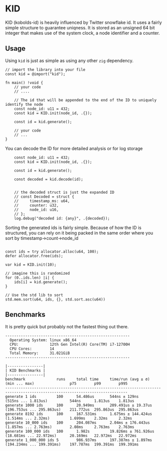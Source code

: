# KID

KID (kobolds-id) is heavily influenced by Twitter snowflake id. It uses a fairly simple structure to guarantee uniqness. It is stored as an unsigned 64 bit integer that makes use of the system clock, a node identifier and a counter.

## Usage

Using `kid` is just as simple as using any other `zig` dependency.

```zig
// import the library into your file
const kid = @import("kid");

fn main() !void {
    // your code
    // ....

    // The id that will be appended to the end of the ID to uniquely identify the node
    const node_id: u11 = 432;
    const kid = KID.init(node_id, .{});

    const id = kid.generate();

    // your code
    // ...
}
```

You can decode the ID for more detailed analysis or for log storage

```zig
    const node_id: u11 = 432;
    const kid = KID.init(node_id, .{});

    const id = kid.generate();

    const decoded = kid.decode(id);


    // the decoded struct is just the expanded ID
    // const Decoded = struct {
    //     timestamp_ms: u64,
    //     counter: u32,
    //     node_id: u16,
    // };
    log.debug("decoded id: {any}", .{decoded});

```

Sorting the generated ids is fairly simple. Because of how the ID is structured, you can rely on it being packed in the same order
where you sort by timestamp->count->node_id

```zig

const ids = try allocator.alloc(u64, 100);
defer allocator.free(ids);

var kid = KID.init(10);

// imagine this is randomized
for (0..ids.len) |i| {
    ids[i] = kid.generate();
}

// Use the std lib to sort
std.mem.sort(u64, ids, {}, std.sort.asc(u64))
```


## Benchmarks

It is pretty quick but probably not the fastest thing out there.

```plaintext
--------------------------------------------------------
  Operating System: linux x86_64
  CPU:              12th Gen Intel(R) Core(TM) i7-12700H
  CPU Cores:        14
  Total Memory:     31.021GiB
--------------------------------------------------------

|----------------|
| KID Benchmarks |
|----------------|
benchmark              runs     total time     time/run (avg ± σ)    (min ... max)                p75        p99        p995      
-----------------------------------------------------------------------------------------------------------------------------
generate 1 ids         100      54.486us       544ns ± 129ns         (515ns ... 1.813us)          544ns      1.813us    1.813us   
generate 1000 ids      100      20.949ms       209.491us ± 19.37us   (196.753us ... 295.863us)    211.772us  295.863us  295.863us 
generate 8192 ids      100      167.531ms      1.675ms ± 144.424us   (1.514ms ... 2.32ms)         1.699ms    2.32ms     2.32ms    
generate 10_000 ids    100      204.087ms      2.04ms ± 176.443us    (1.857ms ... 2.763ms)        2.08ms     2.763ms    2.763ms   
generate 100_000 ids   100      1.982s         19.826ms ± 761.926us  (18.681ms ... 22.972ms)      20.169ms   22.972ms   22.972ms  
generate 1_000_000 ids 5        986.937ms      197.387ms ± 1.897ms   (194.234ms ... 199.391ms)    197.787ms  199.391ms  199.391ms 
```

